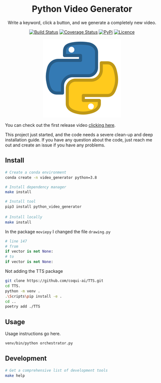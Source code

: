 <div align="center">

# Python Video Generator

Write a keyword, click a button, and we generate a completely new video.

[![Build Status](https://github.com/pedrojlazevedo/video_name_generator/workflows/build/badge.svg)](https://github.com/pedrojlazevedo/video_name_generator/actions)
[![Coverage Status](https://coveralls.io/repos/github/pedrojlazevedo/video_name_generator/badge.svg?branch=main)](https://coveralls.io/github/pedrojlazevedo/video_name_generator?branch=main)
[![PyPi](https://img.shields.io/pypi/v/video_name_generator)](https://pypi.org/project/video_name_generator)
[![Licence](https://img.shields.io/github/license/USERNAME/video_name_generator)](LICENSE)

<img src="https://raw.githubusercontent.com/justintime50/assets/main/src/python-template/showcase.png" alt="Showcase">

</div>

You can check out the first release video [clicking here](https://www.youtube.com/watch?v=mgxdDL1KbWo).

This project just started, and the code needs a severe clean-up and deep installation guide.
If you have any question about the code, just reach me out and create an issue if you have any problems.


## Install

```bash
# Create a conda environment
conda create -n video_generator python=3.8
```

```bash
# Install dependency manager 
make install
```

```bash
# Install tool
pip3 install python_video_generator

# Install locally
make install
```

In the package `moviepy` I changed the file `drawing.py`
```python
# line 147
# from
if vector is not None:    
# to
if vector is not None:
```

Not adding the TTS package
```bash
git clone https://github.com/coqui-ai/TTS.git
cd TTS.
python -m venv .
.\Scripts\pip install -e .
cd ..
poetry add ./TTS
```
## Usage

Usage instructions go here.

```bash
venv/bin/python orchestrator.py
```

## Development

```bash
# Get a comprehensive list of development tools
make help
```
